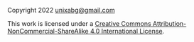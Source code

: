 Copyright 2022 unixabg@gmail.com

This work is licensed under a [Creative Commons Attribution-NonCommercial-ShareAlike 4.0
International License](http://creativecommons.org/licenses/by-nc-sa/4.0/).
